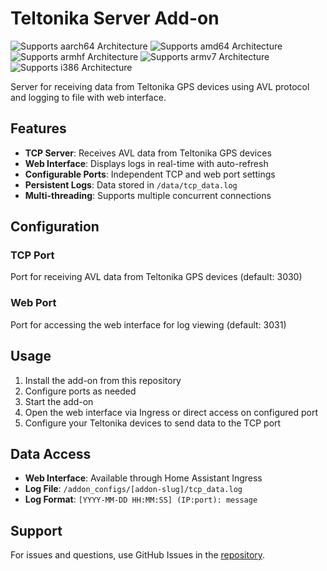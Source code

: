 # Teltonika Server Add-on

![Supports aarch64 Architecture][aarch64-shield]
![Supports amd64 Architecture][amd64-shield]
![Supports armhf Architecture][armhf-shield]
![Supports armv7 Architecture][armv7-shield]
![Supports i386 Architecture][i386-shield]

Server for receiving data from Teltonika GPS devices using AVL protocol and logging to file with web interface.

## Features

- **TCP Server**: Receives AVL data from Teltonika GPS devices
- **Web Interface**: Displays logs in real-time with auto-refresh
- **Configurable Ports**: Independent TCP and web port settings
- **Persistent Logs**: Data stored in `/data/tcp_data.log`
- **Multi-threading**: Supports multiple concurrent connections

## Configuration

### TCP Port
Port for receiving AVL data from Teltonika GPS devices (default: 3030)

### Web Port  
Port for accessing the web interface for log viewing (default: 3031)

## Usage

1. Install the add-on from this repository
2. Configure ports as needed
3. Start the add-on
4. Open the web interface via Ingress or direct access on configured port
5. Configure your Teltonika devices to send data to the TCP port

## Data Access

- **Web Interface**: Available through Home Assistant Ingress
- **Log File**: `/addon_configs/[addon-slug]/tcp_data.log`
- **Log Format**: `[YYYY-MM-DD HH:MM:SS] (IP:port): message`

## Support

For issues and questions, use GitHub Issues in the [repository](https://github.com/pavelve/home-assistant-addons).

[aarch64-shield]: https://img.shields.io/badge/aarch64-yes-green.svg
[amd64-shield]: https://img.shields.io/badge/amd64-yes-green.svg
[armhf-shield]: https://img.shields.io/badge/armhf-yes-green.svg
[armv7-shield]: https://img.shields.io/badge/armv7-yes-green.svg
[i386-shield]: https://img.shields.io/badge/i386-yes-green.svg